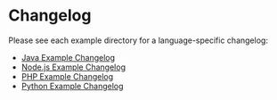 # Changelog
Please see each example directory for a language-specific changelog:

- [Java Example Changelog](./Examples/Java/CHANGELOG.md)
- [Node.js Example Changelog](./Examples/Node/CHANGELOG.md)
- [PHP Example Changelog](./Examples/PHP/CHANGELOG.md)
- [Python Example Changelog](./Examples/Python/CHANGELOG.md)
